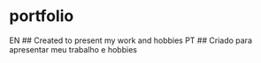 # portfolio


EN ## Created to present my work and hobbies
PT ## Criado para apresentar meu trabalho e hobbies
